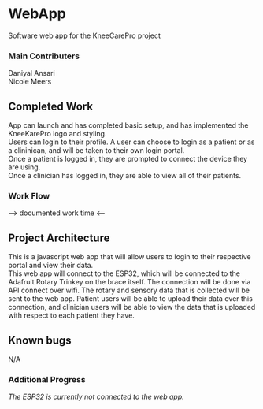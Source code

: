 # WebApp
Software web app for the KneeCarePro project

### Main Contributers
Daniyal Ansari \
Nicole Meers

## Completed Work
App can launch and has completed basic setup, and has implemented the KneeKarePro logo and styling. \
Users can login to their profile. A user can choose to login as a patient or as a clininican, and will be taken to their own login portal.\
Once a patient is logged in, they are prompted to connect the device they are using.\
Once a clinician has logged in, they are able to view all of their patients.


### Work Flow
--> documented work time <--

## Project Architecture
This is a javascript web app that will allow users to login to their respective portal and view their data.\
This web app will connect to the ESP32, which will be connected to the Adafruit Rotary Trinkey on the brace itself. The connection will be done via API connect over wifi. The rotary and sensory data that is collected will be sent to the web app. Patient users will be able to upload their data over this connection, and clinician users will be able to view the data that is uploaded with respect to each patient they have.


## Known bugs
N/A

### Additional Progress
_The ESP32 is currently not connected to the web app._
